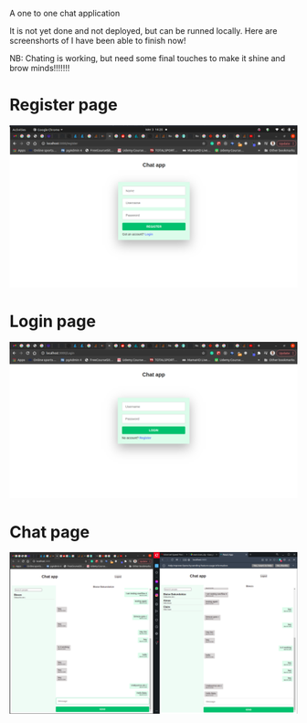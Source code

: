 A one to one chat application

It is not yet done and not deployed, but can be runned locally. Here are screenshorts of I have been able to finish now!

NB: Chating is working, but need some final touches to make it shine and brow minds!!!!!!!

# Register page
![](src/assets/images/register.png)

# Login page
![](src/assets/images/login.png)

# Chat page
![](src/assets/images/chat-body.png)
